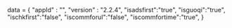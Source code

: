 <span id = 'versionData'>data = {
  "appId" : "",
  "version" : "2.2.4",
  "isadsfirst":"true",
  "isguoqi":"true",
  "ischkfirst":"false",
  "iscommforul":"false",
  "iscommfortime":"true",
}</span>
